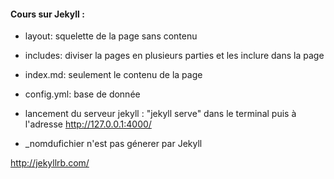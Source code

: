 ---
---
#### Cours sur Jekyll :  
* layout: squelette de la page sans contenu
* includes: diviser la pages en plusieurs parties et les inclure dans la page
* index.md: seulement le contenu de la page  
* config.yml: base de donnée  
* lancement du serveur jekyll : "jekyll serve" dans le terminal puis à l'adresse http://127.0.0.1:4000/


* _nomdufichier n'est pas génerer par Jekyll

http://jekyllrb.com/